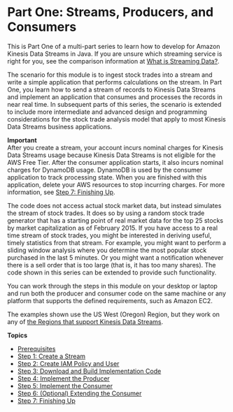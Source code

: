 # Part One: Streams, Producers, and Consumers<a name="learning-kinesis-module-one"></a>

This is Part One of a multi\-part series to learn how to develop for Amazon Kinesis Data Streams in Java\. If you are unsure which streaming service is right for you, see the comparison information at [What is Streaming Data?](https://aws.amazon.com/streaming-data/)\.

The scenario for this module is to ingest stock trades into a stream and write a simple application that performs calculations on the stream\. In Part One, you learn how to send a stream of records to Kinesis Data Streams and implement an application that consumes and processes the records in near real time\. In subsequent parts of this series, the scenario is extended to include more intermediate and advanced design and programming considerations for the stock trade analysis model that apply to most Kinesis Data Streams business applications\.

**Important**  
After you create a stream, your account incurs nominal charges for Kinesis Data Streams usage because Kinesis Data Streams is not eligible for the AWS Free Tier\. After the consumer application starts, it also incurs nominal charges for DynamoDB usage\. DynamoDB is used by the consumer application to track processing state\. When you are finished with this application, delete your AWS resources to stop incurring charges\. For more information, see [Step 7: Finishing Up](learning-kinesis-module-one-finish.md)\.

The code does not access actual stock market data, but instead simulates the stream of stock trades\. It does so by using a random stock trade generator that has a starting point of real market data for the top 25 stocks by market capitalization as of February 2015\. If you have access to a real time stream of stock trades, you might be interested in deriving useful, timely statistics from that stream\. For example, you might want to perform a sliding window analysis where you determine the most popular stock purchased in the last 5 minutes\. Or you might want a notification whenever there is a sell order that is too large \(that is, it has too many shares\)\. The code shown in this series can be extended to provide such functionality\.

You can work through the steps in this module on your desktop or laptop and run both the producer and consumer code on the same machine or any platform that supports the defined requirements, such as Amazon EC2\.

The examples shown use the US West \(Oregon\) Region, but they work on any of [the Regions that support Kinesis Data Streams](http://docs.aws.amazon.com/general/latest/gr/rande.html#ak_region)\.

**Topics**
+ [Prerequisites](learning-kinesis-module-one-begin.md)
+ [Step 1: Create a Stream](learning-kinesis-module-one-create-stream.md)
+ [Step 2: Create IAM Policy and User](learning-kinesis-module-one-iam.md)
+ [Step 3: Download and Build Implementation Code](learning-kinesis-module-one-download.md)
+ [Step 4: Implement the Producer](learning-kinesis-module-one-producer.md)
+ [Step 5: Implement the Consumer](learning-kinesis-module-one-consumer.md)
+ [Step 6: \(Optional\) Extending the Consumer](learning-kinesis-module-one-consumer-extension.md)
+ [Step 7: Finishing Up](learning-kinesis-module-one-finish.md)
